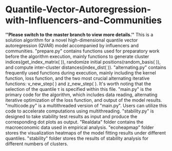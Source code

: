 # Quantile-Vector-Autoregression-with-Influencers-and-Communities
**''Please switch to the master branch to view more details.''**
This is a solution algorithm for a novel high-dimensional quantile vector autoregression (QVAR) model accompanied by influencers and communities.
"prepare.py" contains functions used for preparatory work before the algorithm execution, mainly functions to generate cluster indices(get_index_matrix( )), randomize initial positions(random_basis( )), and compute inter-cluster distances(index_dist( )).
"alternating.py" contains frequently used functions during execution, mainly including the kernel function, loss function, and the two most crucial alternating iterative functions: v_new_step( ) and z_new_step( ). It's worth noting that the selection of the quantile τ is specified within this file.
"main.py" is the primary code for the algorithm, which includes data reading, alternating iterative optimization of the loss function, and output of the model results.
"multicode.py" is a multithreaded version of "main.py". Users can utilize this code to accelerate computations using multithreading.
"stability.py" is designed to take stability test results as input and produce the corresponding dot plots as output.
"Realdata" folder contains the macroeconomic data used in empirical analysis.
"ecoheapmap" folder stores the visualization heatmaps of the model fitting results under different quantiles.
"stability" folder stores the results of stability analysis for different numbers of clusters.
